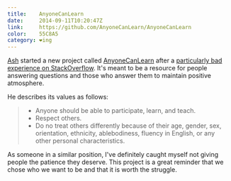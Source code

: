 ```yaml
---
title:    AnyoneCanLearn
date:     2014-09-11T10:20:47Z
link:     https://github.com/AnyoneCanLearn/AnyoneCanLearn
color:    55C8A5
category: ❤ing
---
```


[Ash] started a new project called [AnyoneCanLearn] after a [particularly bad
experience on StackOverflow][blog-post]. It's meant to be a resource for people
answering questions and those who answer them to maintain positive atmosphere.

He describes its values as follows:

> - Anyone should be able to participate, learn, and teach.
> - Respect others.
> - Do no treat others differently because of their age, gender, sex,
> orientation, ethnicity, ablebodiness, fluency in English, or any other
> personal characteristics.

As someone in a similar position, I've definitely caught myself not giving
people the patience they deserve. This project is a great reminder that we chose
who we want to be and that it is worth the struggle.

[anyonecanlearn]: https://github.com/AnyoneCanLearn/AnyoneCanLearn
[ash]: https://twitter.com/ashfurrow
[blog-post]: http://ashfurrow.com/blog/anyone-can-learn
